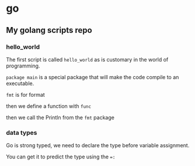 # go

## My golang scripts repo

### hello_world

The first script is called `hello_world` as is customary in the world of programming.

`package main` is a special package that will make the code compile to an executable.

`fmt` is for format

then we define a function with `func`

then we call the Println from the `fmt` package

### data types

Go is strong typed, we need to declare the type before variable assignment.

You can get it to predict the type using the `=:`


